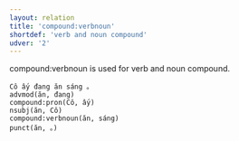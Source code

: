 ```yaml
---
layout: relation
title: 'compound:verbnoun'
shortdef: 'verb and noun compound'
udver: '2'
---
```


compound:verbnoun is used for verb and noun compound.

~~~ sdparse
Cô ấy đang ăn sáng 。
advmod(ăn, đang)
compound:pron(Cô, ấy)
nsubj(ăn, Cô)
compound:verbnoun(ăn, sáng)
punct(ăn, 。)
~~~

<!-- Interlanguage links updated So kvě 14 19:02:54 CEST 2022 -->
